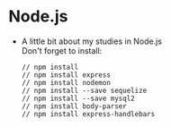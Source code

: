 # Node.js
- A little bit about my studies in Node.js<br>
Don't forget to install:
      
      // npm install
      // npm install express
      // npm install nodemon
      // npm install --save sequelize
      // npm install --save mysql2
      // npm install body-parser
      // npm install express-handlebars
